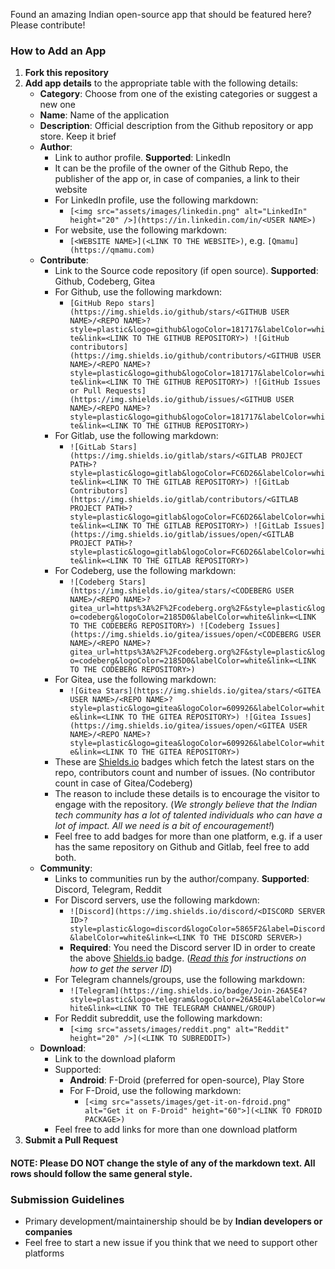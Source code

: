 Found an amazing Indian open-source app that should be featured here? Please contribute!

### How to Add an App

1. **Fork this repository**
2. **Add app details** to the appropriate table with the following details:
    - **Category**: Choose from one of the existing categories or suggest a new one
    - **Name**: Name of the application
    - **Description**: Official description from the Github repository or app store. Keep it brief
    - **Author**:
        - Link to author profile. **Supported**: LinkedIn
        - It can be the profile of the owner of the Github Repo, the publisher of the app or, in case of companies, a link to their website
        - For LinkedIn profile, use the following markdown:
            - ```[<img src="assets/images/linkedin.png" alt="LinkedIn" height="20" />](https://in.linkedin.com/in/<USER NAME>)```
        - For website, use the following markdown:
            - ```[<WEBSITE NAME>](<LINK TO THE WEBSITE>)```, e.g. ```[Qmamu](https://qmamu.com)```
    - **Contribute**:
        - Link to the Source code repository (if open source). **Supported**: Github, Codeberg, Gitea
        - For Github, use the following markdown:
            - ```[GitHub Repo stars](https://img.shields.io/github/stars/<GITHUB USER NAME>/<REPO NAME>?style=plastic&logo=github&logoColor=181717&labelColor=white&link=<LINK TO THE GITHUB REPOSITORY>) ![GitHub contributors](https://img.shields.io/github/contributors/<GITHUB USER NAME>/<REPO NAME>?style=plastic&logo=github&logoColor=181717&labelColor=white&link=<LINK TO THE GITHUB REPOSITORY>) ![GitHub Issues or Pull Requests](https://img.shields.io/github/issues/<GITHUB USER NAME>/<REPO NAME>?style=plastic&logo=github&logoColor=181717&labelColor=white&link=<LINK TO THE GITHUB REPOSITORY>)```
        - For Gitlab, use the following markdown:
            - ```![GitLab Stars](https://img.shields.io/gitlab/stars/<GITLAB PROJECT PATH>?style=plastic&logo=gitlab&logoColor=FC6D26&labelColor=white&link=<LINK TO THE GITLAB REPOSITORY>) ![GitLab Contributors](https://img.shields.io/gitlab/contributors/<GITLAB PROJECT PATH>?style=plastic&logo=gitlab&logoColor=FC6D26&labelColor=white&link=<LINK TO THE GITLAB REPOSITORY>) ![GitLab Issues](https://img.shields.io/gitlab/issues/open/<GITLAB PROJECT PATH>?style=plastic&logo=gitlab&logoColor=FC6D26&labelColor=white&link=<LINK TO THE GITLAB REPOSITORY>)```
        - For Codeberg, use the following markdown:
            - ```![Codeberg Stars](https://img.shields.io/gitea/stars/<CODEBERG USER NAME>/<REPO NAME>?gitea_url=https%3A%2F%2Fcodeberg.org%2F&style=plastic&logo=codeberg&logoColor=2185D0&labelColor=white&link=<LINK TO THE CODEBERG REPOSITORY>) ![Codeberg Issues](https://img.shields.io/gitea/issues/open/<CODEBERG USER NAME>/<REPO NAME>?gitea_url=https%3A%2F%2Fcodeberg.org%2F&style=plastic&logo=codeberg&logoColor=2185D0&labelColor=white&link=<LINK TO THE CODEBERG REPOSITORY>)```
        - For Gitea, use the following markdown:
            - ```![Gitea Stars](https://img.shields.io/gitea/stars/<GITEA USER NAME>/<REPO NAME>?style=plastic&logo=gitea&logoColor=609926&labelColor=white&link=<LINK TO THE GITEA REPOSITORY>) ![Gitea Issues](https://img.shields.io/gitea/issues/open/<GITEA USER NAME>/<REPO NAME>?style=plastic&logo=gitea&logoColor=609926&labelColor=white&link=<LINK TO THE GITEA REPOSITORY>)```
        - These are [Shields.io](https://shields.io) badges which fetch the latest stars on the repo, contributors count and number of issues. (No contributor count in case of Gitea/Codeberg)
        - The reason to include these details is to encourage the visitor to engage with the repository. (*We strongly believe that the Indian tech community has a lot of talented individuals who can have a lot of impact. All we need is a bit of encouragement!*)
        - Feel free to add badges for more than one platform, e.g. if a user has the same repository on Github and Gitlab, feel free to add both.
    - **Community**:
        - Links to communities run by the author/company. **Supported**: Discord, Telegram, Reddit
        - For Discord servers, use the following markdown:
            - ```![Discord](https://img.shields.io/discord/<DISCORD SERVER ID>?style=plastic&logo=discord&logoColor=5865F2&label=Discord&labelColor=white&link=<LINK TO THE DISCORD SERVER>)```
            - **Required**: You need the Discord server ID in order to create the above [Shields.io](https://shields.io) badge. (*[Read this](https://shields.io/badges/discord) for instructions on how to get the server ID*)
        - For Telegram channels/groups, use the following markdown:
            - ```![Telegram](https://img.shields.io/badge/Join-26A5E4?style=plastic&logo=telegram&logoColor=26A5E4&labelColor=white&link=<LINK TO THE TELEGRAM CHANNEL/GROUP)```
        - For Reddit subreddit, use the following markdown:
            - ```[<img src="assets/images/reddit.png" alt="Reddit" height="20" />](<LINK TO SUBREDDIT>)```
    - **Download**:
        - Link to the download plaform
        - Supported:
            - **Android**: F-Droid (preferred for open-source), Play Store
            - For F-Droid, use the following markdown:
                - ```[<img src="assets/images/get-it-on-fdroid.png" alt="Get it on F-Droid" height="60">](<LINK TO FDROID PACKAGE>)```
        - Feel free to add links for more than one download platform
3. **Submit a Pull Request**

#### **NOTE**: Please DO NOT change the style of any of the markdown text. All rows should follow the same general style.

### Submission Guidelines

- Primary development/maintainership should be by **Indian developers or companies**
- Feel free to start a new issue if you think that we need to support other platforms
